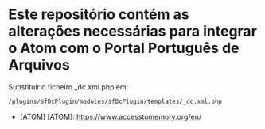 # Este repositório contém as alterações necessárias para integrar o Atom com o Portal Português de Arquivos


Substituir o ficheiro _dc.xml.php em:
```sh
/plugins/sfDcPlugin/modules/sfDcPlugin/templates/_dc.xml.php
```

* [ATOM]
[ATOM]: <https://www.accesstomemory.org/en/>

